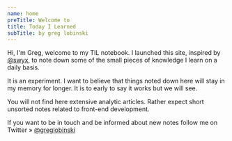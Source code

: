 ```yaml
---
name: home
preTitle: Welcome to
title: Today I Learned
subTitle: by greg lobinski
---
```


Hi, I'm Greg, welcome to my TIL notebook. I launched this site, inspired by [@swyx](https://twitter.com/swyx/status/1009174159690264579), to note down some of the small pieces of knowledge I learn on a daily basis.

It is an experiment. I want to believe that things noted down here will stay in my memory for longer. It is to early to say it works but we will see.

You will not find here extensive analytic articles. Rather expect short unsorted notes related to front-end development.

If you want to be in touch and be informed about new notes follow me on Twitter » [@greglobinski](https://twitter.com/greglobinski)

